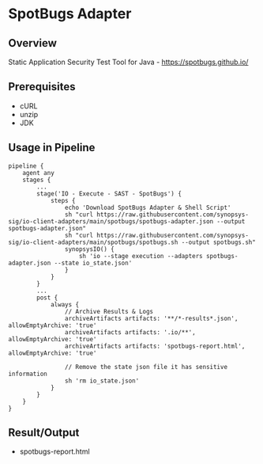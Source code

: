 # SpotBugs Adapter

## Overview

Static Application Security Test Tool for Java - https://spotbugs.github.io/

## Prerequisites

- cURL
- unzip
- JDK

## Usage in Pipeline

````
pipeline {
    agent any
    stages {
        ...
        stage('IO - Execute - SAST - SpotBugs') {
            steps {
                echo 'Download SpotBugs Adapter & Shell Script'
                sh "curl https://raw.githubusercontent.com/synopsys-sig/io-client-adapters/main/spotbugs/spotbugs-adapter.json --output spotbugs-adapter.json"
                sh "curl https://raw.githubusercontent.com/synopsys-sig/io-client-adapters/main/spotbugs/spotbugs.sh --output spotbugs.sh"
                synopsysIO() {
                    sh 'io --stage execution --adapters spotbugs-adapter.json --state io_state.json'
                }
            }
        }
        ...
        post {
            always {
                // Archive Results & Logs
                archiveArtifacts artifacts: '**/*-results*.json', allowEmptyArchive: 'true'
                archiveArtifacts artifacts: '.io/**', allowEmptyArchive: 'true'
                archiveArtifacts artifacts: 'spotbugs-report.html', allowEmptyArchive: 'true'

                // Remove the state json file it has sensitive information
                sh 'rm io_state.json'
            }
        }
    }
}
````

## Result/Output

- spotbugs-report.html